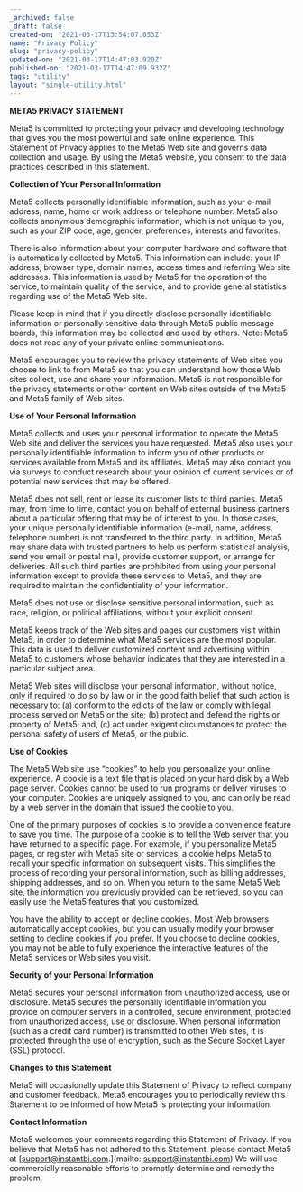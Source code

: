 ```yaml
---
_archived: false
_draft: false
created-on: "2021-03-17T13:54:07.053Z"
name: "Privacy Policy"
slug: "privacy-policy"
updated-on: "2021-03-17T14:47:03.920Z"
published-on: "2021-03-17T14:47:09.932Z"
tags: "utility"
layout: "single-utility.html"
---
```


**META5 PRIVACY STATEMENT**

Meta5 is committed to protecting your privacy and developing technology that gives you the most powerful and safe online experience. This Statement of Privacy applies to the Meta5 Web site and governs data collection and usage. By using the Meta5 website, you consent to the data practices described in this statement.

**Collection of Your Personal Information**

Meta5 collects personally identifiable information, such as your e-mail address, name, home or work address or telephone number. Meta5 also collects anonymous demographic information, which is not unique to you, such as your ZIP code, age, gender, preferences, interests and favorites.

There is also information about your computer hardware and software that is automatically collected by Meta5. This information can include: your IP address, browser type, domain names, access times and referring Web site addresses. This information is used by Meta5 for the operation of the service, to maintain quality of the service, and to provide general statistics regarding use of the Meta5 Web site.

Please keep in mind that if you directly disclose personally identifiable information or personally sensitive data through Meta5 public message boards, this information may be collected and used by others. Note: Meta5 does not read any of your private online communications.

Meta5 encourages you to review the privacy statements of Web sites you choose to link to from Meta5 so that you can understand how those Web sites collect, use and share your information. Meta5 is not responsible for the privacy statements or other content on Web sites outside of the Meta5 and Meta5 family of Web sites.

**Use of Your Personal Information**

Meta5 collects and uses your personal information to operate the Meta5 Web site and deliver the services you have requested. Meta5 also uses your personally identifiable information to inform you of other products or services available from Meta5 and its affiliates. Meta5 may also contact you via surveys to conduct research about your opinion of current services or of potential new services that may be offered.

Meta5 does not sell, rent or lease its customer lists to third parties. Meta5 may, from time to time, contact you on behalf of external business partners about a particular offering that may be of interest to you. In those cases, your unique personally identifiable information (e-mail, name, address, telephone number) is not transferred to the third party. In addition, Meta5 may share data with trusted partners to help us perform statistical analysis, send you email or postal mail, provide customer support, or arrange for deliveries. All such third parties are prohibited from using your personal information except to provide these services to Meta5, and they are required to maintain the confidentiality of your information.

Meta5 does not use or disclose sensitive personal information, such as race, religion, or political affiliations, without your explicit consent.

Meta5 keeps track of the Web sites and pages our customers visit within Meta5, in order to determine what Meta5 services are the most popular. This data is used to deliver customized content and advertising within Meta5 to customers whose behavior indicates that they are interested in a particular subject area.

Meta5 Web sites will disclose your personal information, without notice, only if required to do so by law or in the good faith belief that such action is necessary to: (a) conform to the edicts of the law or comply with legal process served on Meta5 or the site; (b) protect and defend the rights or property of Meta5; and, (c) act under exigent circumstances to protect the personal safety of users of Meta5, or the public.

**Use of Cookies**

The Meta5 Web site use “cookies” to help you personalize your online experience. A cookie is a text file that is placed on your hard disk by a Web page server. Cookies cannot be used to run programs or deliver viruses to your computer. Cookies are uniquely assigned to you, and can only be read by a web server in the domain that issued the cookie to you.

One of the primary purposes of cookies is to provide a convenience feature to save you time. The purpose of a cookie is to tell the Web server that you have returned to a specific page. For example, if you personalize Meta5 pages, or register with Meta5 site or services, a cookie helps Meta5 to recall your specific information on subsequent visits. This simplifies the process of recording your personal information, such as billing addresses, shipping addresses, and so on. When you return to the same Meta5 Web site, the information you previously provided can be retrieved, so you can easily use the Meta5 features that you customized.

You have the ability to accept or decline cookies. Most Web browsers automatically accept cookies, but you can usually modify your browser setting to decline cookies if you prefer. If you choose to decline cookies, you may not be able to fully experience the interactive features of the Meta5 services or Web sites you visit.

**Security of your Personal Information**

Meta5 secures your personal information from unauthorized access, use or disclosure. Meta5 secures the personally identifiable information you provide on computer servers in a controlled, secure environment, protected from unauthorized access, use or disclosure. When personal information (such as a credit card number) is transmitted to other Web sites, it is protected through the use of encryption, such as the Secure Socket Layer (SSL) protocol.

**Changes to this Statement**

Meta5 will occasionally update this Statement of Privacy to reflect company and customer feedback. Meta5 encourages you to periodically review this Statement to be informed of how Meta5 is protecting your information.

**Contact Information**

Meta5 welcomes your comments regarding this Statement of Privacy. If you believe that Meta5 has not adhered to this Statement, please contact Meta5 at [support@instantbi.com.](mailto: support@instantbi.com) We will use commercially reasonable efforts to promptly determine and remedy the problem.

‍
